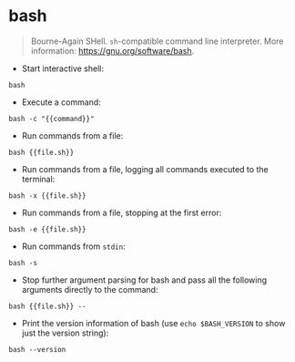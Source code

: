 # bash

> Bourne-Again SHell.
> `sh`-compatible command line interpreter.
> More information: <https://gnu.org/software/bash>.

- Start interactive shell:

`bash`

- Execute a command:

`bash -c "{{command}}"`

- Run commands from a file:

`bash {{file.sh}}`

- Run commands from a file, logging all commands executed to the terminal:

`bash -x {{file.sh}}`

- Run commands from a file, stopping at the first error:

`bash -e {{file.sh}}`

- Run commands from `stdin`:

`bash -s`

- Stop further argument parsing for bash and pass all the following arguments directly to the command:

`bash {{file.sh}} --`

- Print the version information of bash (use `echo $BASH_VERSION` to show just the version string):

`bash --version`
